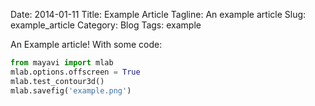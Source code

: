 Date: 2014-01-11
Title: Example Article
Tagline: An example article
Slug: example_article
Category: Blog
Tags: example

An Example article! With some code:

```python
from mayavi import mlab
mlab.options.offscreen = True
mlab.test_contour3d()
mlab.savefig('example.png')
```